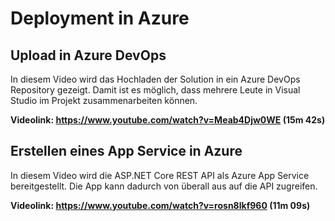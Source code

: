# Deployment in Azure

## Upload in Azure DevOps

In diesem Video wird das Hochladen der Solution in ein Azure DevOps Repository gezeigt. Damit ist
es möglich, dass mehrere Leute in Visual Studio im Projekt zusammenarbeiten können.

**Videolink: https://www.youtube.com/watch?v=Meab4Djw0WE (15m 42s)**

## Erstellen eines App Service in Azure

In diesem Video wird die ASP.NET Core REST API als Azure App Service bereitgestellt. Die App
kann dadurch von überall aus auf die API zugreifen.

**Videolink: https://www.youtube.com/watch?v=rosn8lkf960 (11m 09s)**
